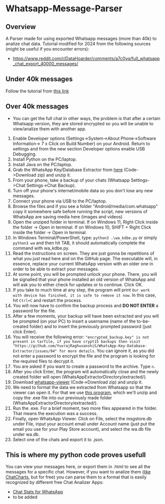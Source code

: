 # Whatsapp-Message-Parser

## Overview
A Parser made for using exported Whatsapp messages (more than 40k) to analize chat data.
Tutorial modified for 2024 from the following sources (might be useful if you encounter errors):
- https://www.reddit.com/r/DataHoarder/comments/a7c0yq/full_whatsapp_chat_export_40000_messages/

## Under 40k messages
Follow the tutorial from [this link](https://faq.whatsapp.com/1180414079177245/?cms_platform=android)

## Over 40k messages
- You can get the full chat in other ways, the problem is that after a certain Whatsapp version, they are stored encrypted so you will be unable to view/analize them with another app.
1. Enable Developer options (Settings->System->About Phone->Software Information-> 7 x Click on Build Number) on your Android. Return to settings and from the new section Developer options enable USB Debugging.
2. Install Python on the PC/laptop.
3. Install Java on the PC/laptop.
4. Grab the WhatsApp Key/Database Extractor from [here](https://github.com/YuvrajRaghuvanshiS/WhatsApp-Key-Database-Extractor) (Code->Download zip) and unzip it.
5. From your phone, take a backup of your chats (Whatsapp Settings->Chat Settings->Chat Backup).
6. Turn off your phone's internet/mobile data so you don't lose any new messages.
7. Connect your phone via USB to the PC/laptop.
8. Browse the files and if you see a folder "Android/media/com.whatsapp" copy it somewhere safe before running the script, new versions of WhatsApp are saving media here (images and videos)
9. Open the unziped folder in terminal. If on Windows 11, Right Click inside the folder -> Open in terminal. If on Windows 10, SHIFT + Right Click inside the folder -> Open in terminal.
10. In Windows Terminal/PowerShell, type: ```python3 .\wa_kdbe.py``` or simply ```python3 wa``` and then hit TAB, it should automatically complete the command with wa_kdbe.py.
11. Read the instructions on screen. They are just gonna be repetitions of what you just read here and on the GitHub page. The executable will, in essence, replace your current WhatsApp version with an older one in order to be able to extract your messages.
12. At some point, you will be prompted unlock your phone. There, you will be signalled that your phone installed an old version of WhatsApp and will ask you to either check for updates or to continue. Click OK. 
13. If you take to much time at any step, the program will print ```Our work with device has finished, it is safe to remove it now```. In this case, hit ```Ctrl+C``` and restart the process.
14. You will now have to confirm the backup process and **DO NOT ENTER** a password for the file.
15. After a few moments, your backup will have been extracted and you will be prompted (on your PC) to insert a username (name of the to-be-created folder) and to insert the previously prompted password (just click Enter).
16. You will receive the following error: ```"encrypted_backup.key" is not present in tarfile, if you have crypt15 backups then visit "https://github.com/YuvrajRaghuvanshiS/WhatsApp-Key-Database-Extractor/issues/94" for more details```. You can ignore it, as you did not enter a password to encrypt the file and the program is looking for the required files to decrypt it.
17. You are asked if you want to create a password to the archive. Type ```n```.
18. After you click Enter, the program will automatically close and the newly created folder will open (WhatsAppExtractorDirectory/extracted/<usernameYouInputted>).
19. Download [whatsapp-viewer](https://github.com/andreas-mausch/whatsapp-viewer/releases?page=1) (Code->Download zip) and unzip it.
20. We need to format the data we extracted from Whatsapp so that the viewer can open it. For that we use [this program](https://github.com/andreas-mausch/whatsapp-viewer/files/9438508/wav_create_table.zip), which we'll unzip and copy the .exe file into our previously made folder (WhatsAppExtractorDirectory/extracted/<usernameYouInputted>).
21. Run the .exe. For a brief moment, two more files appeared in the folder. That means the execution was a success.
22. Finally, open WhatsApp Viewer. Click on File, select the msgstore.db under File, input your account email under Account name (just put the email you use for your Play Store account), and select the wa.db file under wa.db.
23. Select one of the chats and export it to .json.

## This is where my python code proves usefull
You can view your messages here, or export them in .html to see all the messages for a specific chat. However, if you want to analize them ([like ChatCharts](https://chatcharts.co.uk), but for free) you can parse them to a format that is easily recognized by different free Chat Analizer Apps:
- [Chat Stats for WhatsApp](https://play.google.com/store/apps/details?id=com.joseluisgalan.android.chatstats&hl=en_US)
- to be added
